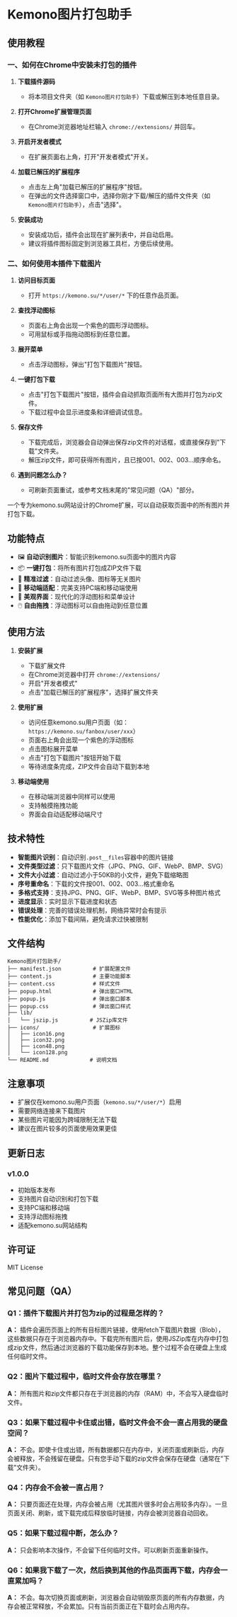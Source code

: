 # Kemono图片打包助手

## 使用教程

### 一、如何在Chrome中安装未打包的插件

1. **下载插件源码**
   - 将本项目文件夹（如 `Kemono图片打包助手`）下载或解压到本地任意目录。

2. **打开Chrome扩展管理页面**
   - 在Chrome浏览器地址栏输入 `chrome://extensions/` 并回车。

3. **开启开发者模式**
   - 在扩展页面右上角，打开"开发者模式"开关。

4. **加载已解压的扩展程序**
   - 点击左上角"加载已解压的扩展程序"按钮。
   - 在弹出的文件选择窗口中，选择你刚才下载/解压的插件文件夹（如 `Kemono图片打包助手`），点击"选择"。

5. **安装成功**
   - 安装成功后，插件会出现在扩展列表中，并自动启用。
   - 建议将插件图标固定到浏览器工具栏，方便后续使用。

### 二、如何使用本插件下载图片

1. **访问目标页面**
   - 打开 `https://kemono.su/*/user/*` 下的任意作品页面。

2. **查找浮动图标**
   - 页面右上角会出现一个紫色的圆形浮动图标。
   - 可用鼠标或手指拖动图标到任意位置。

3. **展开菜单**
   - 点击浮动图标，弹出"打包下载图片"按钮。

4. **一键打包下载**
   - 点击"打包下载图片"按钮，插件会自动抓取页面所有大图并打包为zip文件。
   - 下载过程中会显示进度条和详细调试信息。

5. **保存文件**
   - 下载完成后，浏览器会自动弹出保存zip文件的对话框，或直接保存到"下载"文件夹。
   - 解压zip文件，即可获得所有图片，且已按001、002、003...顺序命名。

6. **遇到问题怎么办？**
   - 可刷新页面重试，或参考文档末尾的"常见问题（QA）"部分。

一个专为kemono.su网站设计的Chrome扩展，可以自动获取页面中的所有图片并打包下载。

## 功能特点

- 🖼️ **自动识别图片**：智能识别kemono.su页面中的图片内容
- 📦 **一键打包**：将所有图片打包成ZIP文件下载
- 🎯 **精准过滤**：自动过滤头像、图标等无关图片
- 📱 **移动端适配**：完美支持PC端和移动端使用
- 🎨 **美观界面**：现代化的浮动图标和菜单设计
- 🖱️ **自由拖拽**：浮动图标可以自由拖动到任意位置

## 使用方法

1. **安装扩展**
   - 下载扩展文件
   - 在Chrome浏览器中打开 `chrome://extensions/`
   - 开启"开发者模式"
   - 点击"加载已解压的扩展程序"，选择扩展文件夹

2. **使用扩展**
   - 访问任意kemono.su用户页面（如：`https://kemono.su/fanbox/user/xxx`）
   - 页面右上角会出现一个紫色的浮动图标
   - 点击图标展开菜单
   - 点击"打包下载图片"按钮开始下载
   - 等待进度条完成，ZIP文件会自动下载到本地

3. **移动端使用**
   - 在移动端浏览器中同样可以使用
   - 支持触摸拖拽功能
   - 界面会自动适配移动端尺寸

## 技术特性

- **智能图片识别**：自动识别`.post__files`容器中的图片链接
- **文件类型过滤**：只下载图片文件（JPG、PNG、GIF、WebP、BMP、SVG）
- **文件大小过滤**：自动过滤小于50KB的小文件，避免下载缩略图
- **序号重命名**：下载的文件按001、002、003...格式重命名
- **多格式支持**：支持JPG、PNG、GIF、WebP、BMP、SVG等多种图片格式
- **进度显示**：实时显示下载进度和状态
- **错误处理**：完善的错误处理机制，网络异常时会有提示
- **性能优化**：添加下载间隔，避免请求过快被限制

## 文件结构

```
Kemono图片打包助手/
├── manifest.json          # 扩展配置文件
├── content.js             # 主要功能脚本
├── content.css            # 样式文件
├── popup.html             # 弹出窗口HTML
├── popup.js               # 弹出窗口脚本
├── popup.css              # 弹出窗口样式
├── lib/
│   └── jszip.js          # JSZip库文件
├── icons/                 # 扩展图标
│   ├── icon16.png
│   ├── icon32.png
│   ├── icon48.png
│   └── icon128.png
└── README.md             # 说明文档
```

## 注意事项

- 扩展仅在kemono.su用户页面（`kemono.su/*/user/*`）启用
- 需要网络连接来下载图片
- 某些图片可能因为跨域限制无法下载
- 建议在图片较多的页面使用效果更佳

## 更新日志

### v1.0.0
- 初始版本发布
- 支持图片自动识别和打包下载
- 支持PC端和移动端
- 支持浮动图标拖拽
- 适配kemono.su网站结构

## 许可证

MIT License 

## 常见问题（QA）

### Q1：插件下载图片并打包为zip的过程是怎样的？
**A：** 插件会遍历页面上的所有目标图片链接，使用fetch下载图片数据（Blob），这些数据只存在于浏览器内存中。下载完所有图片后，使用JSZip库在内存中打包成zip文件，然后通过浏览器的下载功能保存到本地。整个过程不会在硬盘上生成任何临时文件。

### Q2：图片下载过程中，临时文件会存放在哪里？
**A：** 所有图片和zip文件都只存在于浏览器的内存（RAM）中，不会写入硬盘临时文件。

### Q3：如果下载过程中卡住或出错，临时文件会不会一直占用我的硬盘空间？
**A：** 不会。即使卡住或出错，所有数据都只在内存中，关闭页面或刷新后，内存会被释放，不会残留在硬盘。只有您手动下载的zip文件会保存在硬盘（通常在"下载"文件夹）。

### Q4：内存会不会被一直占用？
**A：** 只要页面还在处理，内存会被占用（尤其图片很多时会占用较多内存）。一旦页面关闭、刷新，或下载完成后释放临时链接，内存会被浏览器自动回收。

### Q5：如果下载过程中断，怎么办？
**A：** 只会影响本次操作，不会留下任何临时文件。可以刷新页面重新操作。

### Q6：如果我下载了一次，然后换到其他的作品页面再下载，内存会一直累加吗？
**A：** 不会。每次切换页面或刷新，浏览器会自动销毁原页面的所有内存数据，内存会被正常释放，不会累加。只有当前页面正在下载时会占用内存。 